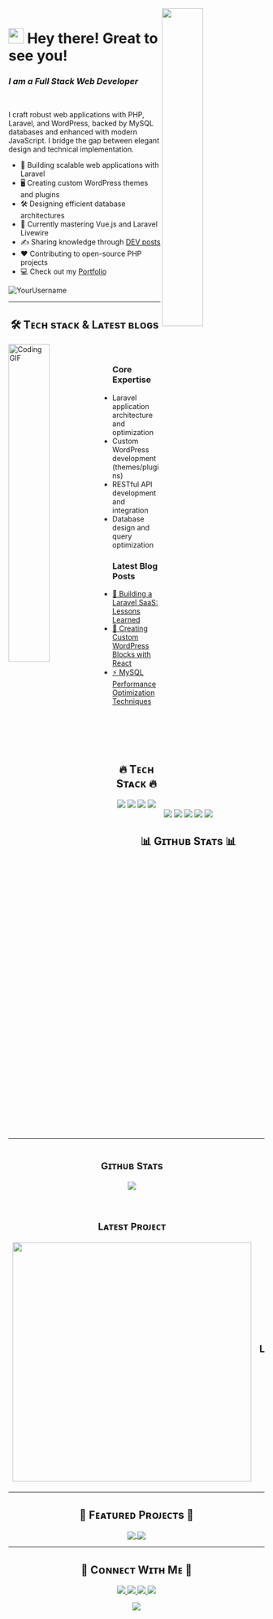 
<!--Banner-->


<!--Developer illustration-->
<div>
  <img align="right" width="40%" src="https://raw.githubusercontent.com/abhisheknaiidu/abhisheknaiidu/master/code.gif">
</div>

<!--Header Name-->
# <img src="https://emojis.slackmojis.com/emojis/images/1531849430/4246/blob-sunglasses.gif?1531849430" width="30"/> Hey there! Great to see you!
### *I am a Full Stack Web Developer*
<br />

<!--Start Intro-->               
<p align="left">I craft robust web applications with PHP, Laravel, and WordPress, backed by MySQL databases and enhanced with modern JavaScript. I bridge the gap between elegant design and technical implementation.</p>

- 🚀 Building scalable web applications with Laravel
- 🖥️ Creating custom WordPress themes and plugins
- 🛠️ Designing efficient database architectures
- 🌱 Currently mastering Vue.js and Laravel Livewire
- ✍️ Sharing knowledge through [DEV posts](https://dev.to/thecodeliner)
- ❤️ Contributing to open-source PHP projects
- 💻 Check out my [Portfolio](https://yourportfolio.com)
<!--End Intro-->

<!--Profile Count Badge-->
<p align="left">
  <img src="https://komarev.com/ghpvc/?username=thecodeliner&label=Profile%20views&color=0e75b6&style=for-the-badge" alt="YourUsername" />
</p>

---

<!--Languages and Tools Section-->       
<h2 align="center">🛠️ Tᴇᴄʜ sᴛᴀᴄᴋ & Lᴀᴛᴇsᴛ ʙʟᴏɢs</h2> 
<picture>
  <source media="(prefers-color-scheme: dark)" srcset="./skills-dark.gif">
  <source media="(prefers-color-scheme: light)" srcset="./skills-light.gif">
  <img align="left" alt="Coding GIF" src="./skills-light.gif" width="40%">
</picture>
<br />

<h3 align="left">Core Expertise</h3>
<ul align="left">
  <li>Laravel application architecture and optimization</li>
  <li>Custom WordPress development (themes/plugins)</li>
  <li>RESTful API development and integration</li>
  <li>Database design and query optimization</li>
</ul>
  
<h3 align="left">Latest Blog Posts</h3>
<ul align="left">
  <li><a href="#">🚀 Building a Laravel SaaS: Lessons Learned</a></li>
  <li><a href="#">🔌 Creating Custom WordPress Blocks with React</a></li>
  <li><a href="#">⚡ MySQL Performance Optimization Techniques</a></li>
</ul>
<br />
<br />
<br />
<br />

<!--Tech Stack Badges-->
<h2 align="center">🔥 Tᴇᴄʜ Sᴛᴀᴄᴋ 🔥</h2>
<p align="center">
  <!-- Backend -->
  <img src="https://img.shields.io/badge/PHP-777BB4?style=for-the-badge&logo=php&logoColor=white">
  <img src="https://img.shields.io/badge/Laravel-FF2D20?style=for-the-badge&logo=laravel&logoColor=white">
  <img src="https://img.shields.io/badge/MySQL-005C84?style=for-the-badge&logo=mysql&logoColor=white">
  
  <!-- Frontend -->
  <img src="https://img.shields.io/badge/JavaScript-F7DF1E?style=for-the-badge&logo=javascript&logoColor=black">
  <img src="https://img.shields.io/badge/jQuery-0769AD?style=for-the-badge&logo=jquery&logoColor=white">
  <img src="https://img.shields.io/badge/Tailwind_CSS-38B2AC?style=for-the-badge&logo=tailwind-css&logoColor=white">
  
  <!-- WordPress -->
  <img src="https://img.shields.io/badge/WordPress-%23117AC9.svg?style=for-the-badge&logo=WordPress&logoColor=white">
  
  <!-- Tools -->
  <img src="https://img.shields.io/badge/GIT-E44C30?style=for-the-badge&logo=git&logoColor=white">
  <img src="https://img.shields.io/badge/Docker-2CA5E0?style=for-the-badge&logo=docker&logoColor=white">
</p>

<!--Github stats Table--> 
<h2 align="center">📊 Gɪᴛʜᴜʙ Sᴛᴀᴛs 📊</h2>

<table width="100%">
  <tr>
    <td width="50%">
      <h3 align="center"><strong>Gɪᴛʜᴜʙ Sᴛᴀᴛs</strong></h3>
      <p align="center">
        <img align="center" src="https://github-readme-stats.vercel.app/api?username=thecodeliner&show_icons=true&theme=radical" />
      </p>
    </td>
    <td width="50%">
      <h3 align="center"><strong>Sᴛʀᴇᴀᴋ Sᴛᴀᴛs</strong></h3>
      <p align="center">
        <img align="center" src="https://streak-stats.demolab.com?user=thecodeliner&theme=radical" />
      </p>
    </td>
  </tr>
  <tr>
    <td width="50%">
      <h3 align="center"><strong>Lᴀᴛᴇsᴛ Pʀᴏᴊᴇᴄᴛ</strong></h3>
      <p align="center">
        <img align="center" width="470" src="https://github.com/thecodeliner/Facebook-Timeline-with-MySql-Ajax" />
      </p>
    </td>
    <td width="50%">
      <h3 align="center"><strong>Tᴏᴘ Lᴀɴɢᴜᴀɢᴇs</strong></h3>
      <p align="center">
        <img align="center" src="https://github-readme-stats.vercel.app/api/top-langs/?username=thecodeliner&layout=compact&theme=radical" />
      </p>
    </td>
  </tr>
</table>

<!--Featured Projects-->
<h2 align="center">🌟 Fᴇᴀᴛᴜʀᴇᴅ Pʀᴏᴊᴇᴄᴛs 🌟</h2>

<div align="center">
  <a href="https://github.com/thecodeliner/Facebook-Timeline-with-MySql-Ajax">
    <img align="center" src="https://github-readme-stats.vercel.app/api/pin/?username=thecodeliner&repo=Facebook-Timeline-with-MySql-Ajax&theme=radical&show_owner=true" />
  </a>
  <a href="https://github.com/thecodeliner/wp-custom-theme">
    <img align="center" src="https://github-readme-stats.vercel.app/api/pin/?username=thecodeliner&repo=wp-custom-theme&theme=merko" />
  </a>
</div>

---

<!--Contact Section--> 
<h2 align="center">🤝 Cᴏɴɴᴇᴄᴛ Wɪᴛʜ Mᴇ 🤝</h2>
<p align="center">
  <a href="mailto:your.email@example.com">
    <img src="https://img.shields.io/badge/Gmail-D14836?style=for-the-badge&logo=gmail&logoColor=white" />
  </a>
  <a href="https://linkedin.com/in/yourprofile">
    <img src="https://img.shields.io/badge/LinkedIn-0077B5?style=for-the-badge&logo=linkedin&logoColor=white" />
  </a>
  <a href="https://twitter.com/yourhandle">
    <img src="https://img.shields.io/badge/Twitter-1DA1F2?style=for-the-badge&logo=twitter&logoColor=white" />
  </a>
  <a href="https://dev.to/yourprofile">
    <img src="https://img.shields.io/badge/dev.to-0A0A0A?style=for-the-badge&logo=devdotto&logoColor=white" />
  </a>
</p>

<!--Footer--> 
<p align="center">
  <img src="https://capsule-render.vercel.app/api?type=waving&color=gradient&height=65&section=footer"/>
</p>
